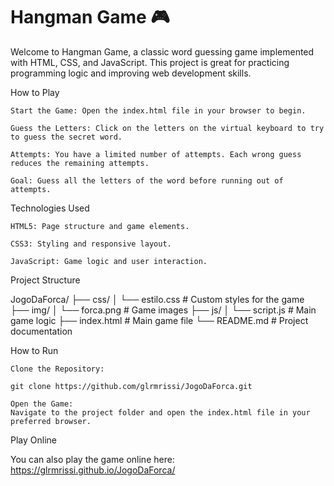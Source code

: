 # Hangman Game 🎮

Welcome to Hangman Game, a classic word guessing game implemented with HTML, CSS, and JavaScript. This project is great for practicing programming logic and improving web development skills.

How to Play

    Start the Game: Open the index.html file in your browser to begin.

    Guess the Letters: Click on the letters on the virtual keyboard to try to guess the secret word.

    Attempts: You have a limited number of attempts. Each wrong guess reduces the remaining attempts.

    Goal: Guess all the letters of the word before running out of attempts.

Technologies Used

    HTML5: Page structure and game elements.

    CSS3: Styling and responsive layout.

    JavaScript: Game logic and user interaction.

Project Structure

JogoDaForca/
├── css/
│   └── estilo.css        # Custom styles for the game
├── img/
│   └── forca.png         # Game images
├── js/
│   └── script.js         # Main game logic
├── index.html            # Main game file
└── README.md             # Project documentation

How to Run

    Clone the Repository:

    git clone https://github.com/glrmrissi/JogoDaForca.git

    Open the Game:
    Navigate to the project folder and open the index.html file in your preferred browser.

Play Online

You can also play the game online here: https://glrmrissi.github.io/JogoDaForca/
